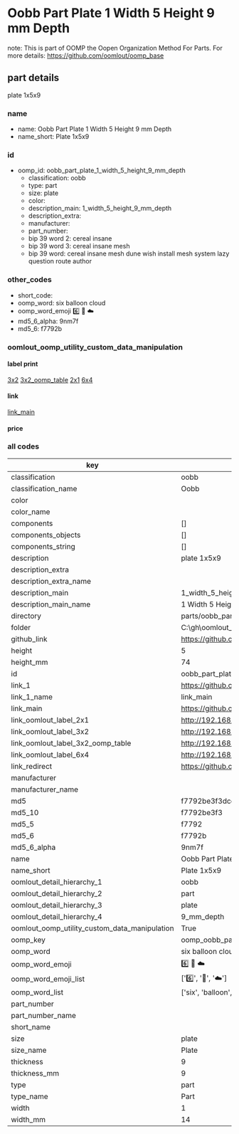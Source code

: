 # Oobb Part Plate 1 Width 5 Height 9 mm Depth  

note: This is part of OOMP the Oopen Organization Method For Parts. For more details: https://github.com/oomlout/oomp_base

##  part details
  



plate 1x5x9



### name
* name: Oobb Part Plate 1 Width 5 Height 9 mm Depth
* name_short: Plate 1x5x9 
### id
* oomp_id: oobb_part_plate_1_width_5_height_9_mm_depth
  * classification: oobb
  * type: part
  * size: plate
  * color: 
  * description_main: 1_width_5_height_9_mm_depth
  * description_extra: 
  * manufacturer: 
  * part_number: 
  * bip 39 word 2: cereal insane
  * bip 39 word 3: cereal insane mesh
  * bip 39 word: cereal insane mesh dune wish install mesh system lazy question route author

### other_codes
* short_code: 
* oomp_word: six balloon cloud
* oomp_word_emoji :six: :balloon: :cloud:
* md5_6_alpha: 9nm7f
* md5_6: f7792b






### oomlout_oomp_utility_custom_data_manipulation
#### label print
[3x2](http://192.168.1.245:1112/?label=oomp%209nm7f)
[3x2_oomp_table](http://192.168.1.108:1112/?label=oomp%209nm7f)
[2x1](http://192.168.1.242:1112/?label=oomp%209nm7f)
[6x4](http://192.168.1.55:1112/?label=oomp%209nm7f)    

#### link

[link_main](https://github.com/oomlout/oomlout_oobb_version_4_generated_parts/tree/main/navigation_oomp/oobb/part/plate/1_width_5_height_9_mm_depth/part)                              

#### price







### all codes 
| key | value |  
| --- | --- |  
| classification | oobb |  
| classification_name | Oobb |  
| color |  |  
| color_name |  |  
| components | [] |  
| components_objects | [] |  
| components_string | [] |  
| description | plate 1x5x9 |  
| description_extra |  |  
| description_extra_name |  |  
| description_main | 1_width_5_height_9_mm_depth |  
| description_main_name | 1 Width 5 Height 9 mm Depth |  
| directory | parts/oobb_part_plate_1_width_5_height_9_mm_depth |  
| folder | C:\gh\oomlout_oobb_version_4_generated_parts\parts\oobb_part_plate_1_width_5_height_9_mm_depth |  
| github_link | https://github.com/oomlout/oomlout_oomp_part_src/tree/main/parts/oobb_part_plate_1_width_5_height_9_mm_depth |  
| height | 5 |  
| height_mm | 74 |  
| id | oobb_part_plate_1_width_5_height_9_mm_depth |  
| link_1 | https://github.com/oomlout/oomlout_oobb_version_4_generated_parts/tree/main/navigation_oomp/oobb/part/plate/1_width_5_height_9_mm_depth/part |  
| link_1_name | link_main |  
| link_main | https://github.com/oomlout/oomlout_oobb_version_4_generated_parts/tree/main/navigation_oomp/oobb/part/plate/1_width_5_height_9_mm_depth/part |  
| link_oomlout_label_2x1 | http://192.168.1.242:1112/?label=oomp%209nm7f |  
| link_oomlout_label_3x2 | http://192.168.1.245:1112/?label=oomp%209nm7f |  
| link_oomlout_label_3x2_oomp_table | http://192.168.1.108:1112/?label=oomp%209nm7f |  
| link_oomlout_label_6x4 | http://192.168.1.55:1112/?label=oomp%209nm7f |  
| link_redirect | https://github.com/oomlout/oomlout_oobb_version_4_generated_parts/tree/main/parts/_plate_01_05_09 |  
| manufacturer |  |  
| manufacturer_name |  |  
| md5 | f7792be3f3dcd179d5fe4441179d392c |  
| md5_10 | f7792be3f3 |  
| md5_5 | f7792 |  
| md5_6 | f7792b |  
| md5_6_alpha | 9nm7f |  
| name | Oobb Part Plate 1 Width 5 Height 9 mm Depth |  
| name_short | Plate 1x5x9  |  
| oomlout_detail_hierarchy_1 | oobb |  
| oomlout_detail_hierarchy_2 | part |  
| oomlout_detail_hierarchy_3 | plate |  
| oomlout_detail_hierarchy_4 | 9_mm_depth |  
| oomlout_oomp_utility_custom_data_manipulation | True |  
| oomp_key | oomp_oobb_part_plate_1_width_5_height_9_mm_depth |  
| oomp_word | six balloon cloud |  
| oomp_word_emoji | :six: :balloon: :cloud: |  
| oomp_word_emoji_list | [':six:', ':balloon:', ':cloud:'] |  
| oomp_word_list | ['six', 'balloon', 'cloud'] |  
| part_number |  |  
| part_number_name |  |  
| short_name |  |  
| size | plate |  
| size_name | Plate |  
| thickness | 9 |  
| thickness_mm | 9 |  
| type | part |  
| type_name | Part |  
| width | 1 |  
| width_mm | 14 |  
